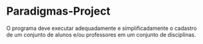 # Paradigmas-Project
O programa deve executar adequadamente e simplificadamente o cadastro de um conjunto de alunos e/ou professores em um conjunto de disciplinas.
